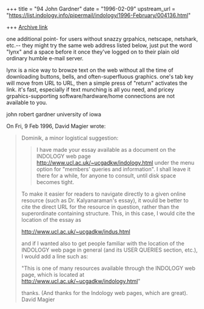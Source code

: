 +++
title = "94 John Gardner"
date = "1996-02-09"
upstream_url = "https://list.indology.info/pipermail/indology/1996-February/004136.html"

+++
[Archive link](https://list.indology.info/pipermail/indology/1996-February/004136.html)

one additional point- for users without snazzy grpahics, netscape, 
netshark, etc.-- they might try the same web address listed below, just 
put the word "lynx" and a space before it once they've logged on to their 
plain old ordinary humble e-mail server.

lynx is a nice way to browze text on the web without all the time of 
downloading buttons, bells, and often-superfluous graphics.  one's tab 
key will move from URL to URL, then a simple press of "return" activates 
the link.  it's fast, especially if text munching is all you need, and 
pricey grpahics-supporting software/hardware/home connections are not 
available to you.

john robert gardner
university of iowa


On Fri, 9 Feb 1996, David Magier wrote:

> Dominik,
> a minor logistical suggestion:
> 
> > I have made your essay available as a document on the INDOLOGY web page
> >         http://www.ucl.ac.uk/~ucgadkw/indology.html
> > under the menu option for "members' queries and information".  I shall
> > leave it there for a while, for anyone to consult, until disk space
> > becomes tight.
> 
> To make it easier for readers to navigate directly to a given online
> resource (such as Dr. Kalyanaraman's essay), it would be better to
> cite the direct URL for the resource in question, rather than the
> superordinate containing structure. This, in this case, I would cite
> the location of the essay as
> 
> http://www.ucl.ac.uk/~ucgadkw/indus.html
> 
> and if I wanted also to get people familiar with the location of the
> INDOLOGY web page in general (and its USER QUERIES section, etc.), I
> would add a line such as:
> 
> "This is one of many resources available through the INDOLOGY web
> page, which is located at http://www.ucl.ac.uk/~ucgadkw/indology.html"
> 
> thanks. (And thanks for the Indology web pages, which are great).
> David Magier
> 
> 




